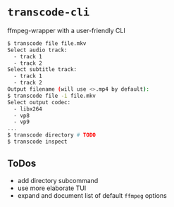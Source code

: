 # `transcode-cli`

ffmpeg-wrapper with a user-friendly CLI

```sh
$ transcode file file.mkv
Select audio track:
  - track 1
  - track 2
Select subtitle track:
  - track 1
  - track 2
Output filename (will use <>.mp4 by default):
$ transcode file -i file.mkv
Select output codec:
  - libx264
  - vp8
  - vp9
...
$ transcode directory # TODO
$ transcode inspect
```

## ToDos

- add directory subcommand
- use more elaborate TUI
- expand and document list of default `ffmpeg` options
